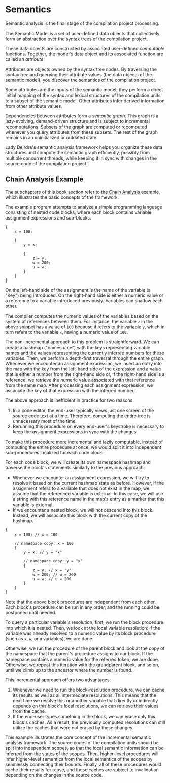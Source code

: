 <!------------------------------------------------------------------------------
  This file is part of "Lady Deirdre", a compiler front-end foundation
  technology.

  This work is proprietary software with source-available code.

  To copy, use, distribute, or contribute to this work, you must agree to
  the terms of the General License Agreement:

  https://github.com/Eliah-Lakhin/lady-deirdre/blob/master/EULA.md

  The agreement grants a Basic Commercial License, allowing you to use
  this work in non-commercial and limited commercial products with a total
  gross revenue cap. To remove this commercial limit for one of your
  products, you must acquire a Full Commercial License.

  If you contribute to the source code, documentation, or related materials,
  you must grant me an exclusive license to these contributions.
  Contributions are governed by the "Contributions" section of the General
  License Agreement.

  Copying the work in parts is strictly forbidden, except as permitted
  under the General License Agreement.

  If you do not or cannot agree to the terms of this Agreement,
  do not use this work.

  This work is provided "as is", without any warranties, express or implied,
  except where such disclaimers are legally invalid.

  Copyright (c) 2024 Ilya Lakhin (Илья Александрович Лахин).
  All rights reserved.
------------------------------------------------------------------------------->

# Semantics

Semantic analysis is the final stage of the compilation project processing.

The Semantic Model is a set of user-defined data objects that collectively form
an abstraction over the syntax trees of the compilation project.

These data objects are constructed by associated user-defined *computable*
functions. Together, the model's data object and its associated function are
called an *attribute*.

Attributes are objects owned by the syntax tree nodes. By traversing the syntax
tree and querying their attribute values (the data objects of the semantic
model), you discover the semantics of the compilation project.

Some attributes are the inputs of the semantic model; they perform a direct
initial mapping of the syntax and lexical structures of the compilation units to
a subset of the semantic model. Other attributes infer derived information from
other attribute values.

Dependencies between attributes form a *semantic graph*. This graph is a
lazy-evolving, demand-driven structure and is subject to incremental
recomputations. Subsets of the graph are computed or recomputed whenever you
query attributes from these subsets. The rest of the graph remains in an
uninitialized or outdated state.

Lady Deirdre's semantic analysis framework helps you organize these data
structures and compute the semantic graph efficiently, possibly from multiple
concurrent threads, while keeping it in sync with changes in the source code of
the compilation project.

## Chain Analysis Example

The subchapters of this book section refer to
the [Chain Analysis](https://github.com/Eliah-Lakhin/lady-deirdre/tree/1f4ecdac2a1d8c73e6d94909fb0c7fcd04d31fc0/work/crates/examples/src/chain_analysis)
example, which illustrates the basic concepts of the framework.

The example program attempts to analyze a simple programming language consisting
of nested code blocks, where each block contains variable assignment expressions
and sub-blocks.

```text
{
    x = 100;

    {
        y = x;

        {
            z = y;
            w = 200;
            u = w;
        }
    }
}
```

On the left-hand side of the assignment is the name of the variable (a "Key")
being introduced. On the right-hand side is either a numeric value or a
reference to a variable introduced previously. Variables can shadow each other.

The compiler computes the numeric values of the variables based on the system of
references between them. For instance, the variable `z` in the above snippet has
a value of `100` because it refers to the variable `y`, which in turn refers to
the variable `x`, having a numeric value of `100`.

The non-incremental approach to this problem is straightforward. We can create a
hashmap ("namespace") with the keys representing variable names and the values
representing the currently inferred numbers for these variables. Then, we
perform a depth-first traversal through the entire graph. Whenever we encounter
an assignment expression, we insert an entry into the map with the key from the
left-hand side of the expression and a value that is either a number from the
right-hand side or, if the right-hand side is a reference, we retrieve the
numeric value associated with that reference from the same map. After processing
each assignment expression, we associate the key of that expression with the
inferred number.

The above approach is inefficient in practice for two reasons:

1. In a code editor, the end-user typically views just one screen of the source
   code text at a time. Therefore, computing the entire tree is unnecessary most
   of the time.
2. Rerunning this procedure on every end-user's keystroke is necessary to keep
   the assignment expressions in sync with the changes.

To make this procedure more incremental and lazily computable, instead of
computing the entire procedure at once, we would split it into independent
sub-procedures localized for each code block.

For each code block, we will create its own namespace hashmap and traverse the
block's statements similarly to the previous approach:

- Whenever we encounter an assignment expression, we will try to resolve it
  based on the current hashmap state as before. However, if the assignment
  refers to a variable that does not exist in the map, we assume that the
  referenced variable is external. In this case, we will use a string with this
  reference name in the map's entry as a marker that this variable is external.
- If we encounter a nested block, we will not descend into this block. Instead,
  we will associate this block with the current copy of the hashmap.

```text
{
    x = 100; // x = 100

    // namespace copy: x = 100
    {
        y = x; // y = "x"

        // namespace copy: y = "x"
        {
            z = y; // x = "y"
            w = 200; // w = 200
            u = w; // u = 200
        }
    }
}
```

Note that the above block procedures are independent from each other. Each
block's procedure can be run in any order, and the running could be postponed
until needed.

To query a particular variable's resolution, first, we run the block procedure
into which it is nested. Then, we look at the local variable resolution: if the
variable was already resolved to a numeric value by its block procedure (such
as `x`, `w`, or `u` variables), we are done.

Otherwise, we run the procedure of the parent block and look at the copy of the
namespace that the parent's procedure assigns to our block. If the namespace
contains a numeric value for the referred token, we are done. Otherwise, we
repeat this iteration with the grandparent block, and so on, until we climb up
to the ancestor where the number is found.

This incremental approach offers two advantages:

1. Whenever we need to run the block-resolution procedure, we can cache its
   results as well as all intermediate resolutions. This means that the next
   time we resolve this or another variable that directly or indirectly depends
   on this block's local resolutions, we can retrieve their values from the
   cache.
2. If the end-user types something in the block, we can erase only this block's
   caches. As a result, the previously computed resolutions can still utilize
   the caches that were not erased by these changes.

This example illustrates the core concept of the incremental semantic analysis
framework. The source codes of the compilation units should be split into
independent scopes, so that the local semantic information can be inferred from
the states of the scopes. Then, higher-level procedures will infer higher-level
semantics from the local semantics of the scopes by seamlessly connecting their
bounds. Finally, all of these procedures would cache their results for reuse,
and these caches are subject to invalidation depending on the changes in the
source code.
